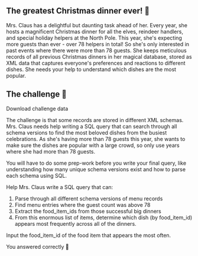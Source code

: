 ## The greatest Christmas dinner ever! 🍗

Mrs. Claus has a delightful but daunting task ahead of her. Every year, she hosts a magnificent Christmas dinner for all the elves, reindeer handlers, and special holiday helpers at the North Pole. This year, she's expecting more guests than ever - over 78 helpers in total! So she's only interested in past events where there were more than 78 guests. She keeps meticulous records of all previous Christmas dinners in her magical database, stored as XML data that captures everyone's preferences and reactions to different dishes. She needs your help to understand which dishes are the most popular.

## The challenge 🎁

Download challenge data

The challenge is that some records are stored in different XML schemas. Mrs. Claus needs help writing a SQL query that can search through all schema versions to find the most beloved dishes from the busiest celebrations. As she's having more than 78 guests this year, she wants to make sure the dishes are popular with a large crowd, so only use years where she had more than 78 guests.

You will have to do some prep-work before you write your final query, like understanding how many unique schema versions exist and how to parse each schema using SQL.

Help Mrs. Claus write a SQL query that can:

1. Parse through all different schema versions of menu records
2. Find menu entries where the guest count was above 78
3. Extract the food_item_ids from those successful big dinners
4. From this enormous list of items, determine which dish (by food_item_id) appears most frequently across all of the dinners.

Input the food_item_id of the food item that appears the most often.


You answered correctly 🎉